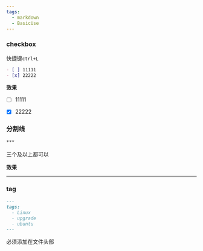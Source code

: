 ```yaml
---
tags:
  - markdown
  - BasicUse
---
```

### checkbox
快捷键`ctrl+L`
```markdown
- [ ] 11111
- [x] 22222
```

**效果**
- [ ] 11111
- [x] 22222


### 分割线
```markdown
***
```
三个及以上都可以

**效果**
***

### tag
```md
---
tags:
  - Linux
  - upgrade
  - ubuntu
---
```

必须添加在文件头部

